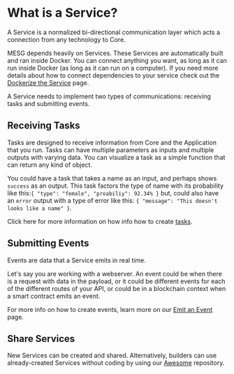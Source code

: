 # What is a Service?

A Service is a normalized bi-directional communication layer which acts a connection from any technology to Core.

MESG depends heavily on Services. These Services are automatically built and ran inside Docker. You can connect anything you want, as long as it can run inside Docker \(as long as it can run on a computer\). If you need more details about how to connect dependencies to your service check out the [Dockerize the Service](dockerize-the-service.md) page.

A Service needs to implement two types of communications: receiving tasks and submitting events. 

## Receiving Tasks

Tasks are designed to receive information from Core and the Application that you run. Tasks can have multiple parameters as inputs and multiple outputs with varying data. You can visualize a task as a simple function that can return any kind of object.

You could have a task that takes a name as an input, and perhaps shows `success` as an output. This task factors the type of name with its probability like this:`{ "type": "female", "proabiliy": 92.34% }` but, could also have an `error` output with a type of error like this: `{ "message": "This doesn't looks like a name" }`.

Click here for more information on how info how to create [tasks](https://docs.mesg.com/service/listen-for-tasks).

## Submitting Events

Events are data that a Service emits in real time.   
  
Let's say you are working with a webserver. An event could be when there is a request with data in the payload, or it could be different events for each of the different routes of your API, or could be in a blockchain context when a smart contract emits an event.

For more info on how to create events, learn more on our [Emit an Event](emit-an-event.md) page.

## Share Services 

New Services can be created and shared. Alternatively, builders can use already-created Services without coding by using our [Awesome](https://github.com/mesg-foundation/awesome) repository.   
   

